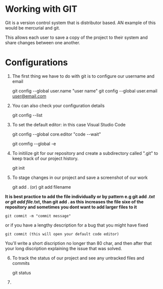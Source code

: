 
# Working with GIT

Git is a version control system that is distributor based. AN example of this would be mercurial and git.

This allows each user to save a copy of the project to their system and share changes between one another.

# Configurations

1. The first thing we have to do with git is to configure our username and email


	git config --global user.name "user name"
	git config --global user.email user@email.com

2. You can also check your configuration details

	git config --list

3. To set the default editor: in this case Visual Studio Code
	
	git config --global core.editor "code --wait"

	git comfig --global -e

4. To initilize git for our repository and create a subdirectory called ".git" to keep track of our project history.

	git init

5. To stage changes in our project and save a screenshot of our work

	git add . (or) git add filename

**It is best practice to add the file individually or by pattern e.g git add *.txt or git add file*.txt, than git add . as this increases the file sixe of the repository and sometimes you dont want to add larger files to it**

	git commit -m "commit message"

or if you have a lengthy description for a bug that you might have fixed

	git commit (this will open your default code editor)

You'll write a short discription no longer than 80 char, and then after that your long discription explaining the issue that was solved.

6. To track the status of our project and see any untracked files and commits

	git status

7. 
